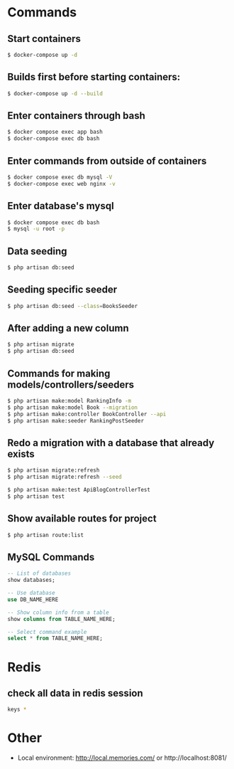 # Commands

## Start containers
```sh
$ docker-compose up -d
```

## Builds first before starting containers:

```sh
$ docker-compose up -d --build
```

## Enter containers through bash
```sh
$ docker compose exec app bash
$ docker-compose exec db bash
```

## Enter commands from outside of containers
```sh
$ docker compose exec db mysql -V
$ docker-compose exec web nginx -v
```

## Enter database's mysql
```sh
$ docker compose exec db bash
$ mysql -u root -p
```

## Data seeding
```sh
$ php artisan db:seed
```

## Seeding specific seeder
```sh
$ php artisan db:seed --class=BooksSeeder
```

## After adding a new column
```sh
$ php artisan migrate
$ php artisan db:seed
```

## Commands for making models/controllers/seeders
```sh
$ php artisan make:model RankingInfo -m
$ php artisan make:model Book --migration
$ php artisan make:controller BookController --api
$ php artisan make:seeder RankingPostSeeder
```
## Redo a migration with a database that already exists
```sh
$ php artisan migrate:refresh
$ php artisan migrate:refresh --seed
```

```sh
$ php artisan make:test ApiBlogControllerTest
$ php artisan test
```

## Show available routes for project
```sh
$ php artisan route:list
```

## MySQL Commands
```sql
-- List of databases
show databases;

-- Use database
use DB_NAME_HERE

-- Show column info from a table
show columns from TABLE_NAME_HERE;

-- Select command example
select * from TABLE_NAME_HERE;
```

# Redis

## check all data in redis session 

```sh
keys *
```

# Other
- Local environment: http://local.memories.com/ or http://localhost:8081/

